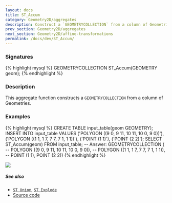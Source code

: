 ```yaml
---
layout: docs
title: ST_Accum
category: Geometry2D/aggregates
description: Construct a `GEOMETRYCOLLECTION` from a column of Geometries
prev_section: Geometry2D/aggregates
next_section: Geometry2D/affine-transformations
permalink: /docs/dev/ST_Accum/
---
```


### Signatures

{% highlight mysql %}
GEOMETRYCOLLECTION ST_Accum(GEOMETRY geom);
{% endhighlight %}

### Description

This aggregate function constructs a `GEOMETRYCOLLECTION` from a column of Geometries.

### Examples

{% highlight mysql %}
CREATE TABLE input_table(geom GEOMETRY);
INSERT INTO input_table VALUES
    ('POLYGON ((9 0, 9 11, 10 11, 10 0, 9 0))'),
    ('POLYGON ((1 1, 1 7, 7 7, 7 1, 1 1))'),
    ('POINT (1 1)'),
    ('POINT (2 2)');
SELECT ST_Accum(geom) FROM input_table;
-- Answer: GEOMETRYCOLLECTION (
--    POLYGON ((9 0, 9 11, 10 11, 10 0, 9 0)),
--    POLYGON ((1 1, 1 7, 7 7, 7 1, 1 1)),
--    POINT (1 1), POINT (2 2))
{% endhighlight %}

<img class="displayed" src="../ST_Accum.png"/>

##### See also

* [`ST_Union`](../ST_Union), [`ST_Explode`](../ST_Explode)
* <a href="https://github.com/irstv/H2GIS/blob/master/h2spatial/src/main/java/org/h2gis/h2spatial/internal/function/spatial/aggregate/ST_Accum.java" target="_blank">Source code</a>

